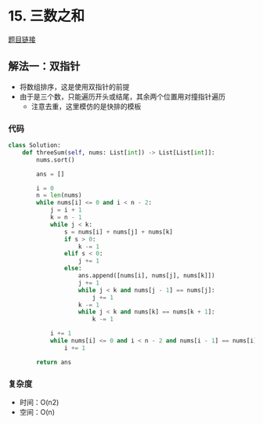 # 15. 三数之和

[题目链接](https://leetcode.cn/problems/3sum/description/)

## 解法一：双指针

- 将数组排序，这是使用双指针的前提
- 由于是三个数，只能遍历开头或结尾，其余两个位置用对撞指针遍历
  - 注意去重，这里模仿的是快排的模板

### 代码

```py
class Solution:
    def threeSum(self, nums: List[int]) -> List[List[int]]:
        nums.sort()

        ans = []

        i = 0
        n = len(nums)
        while nums[i] <= 0 and i < n - 2:
            j = i + 1
            k = n - 1
            while j < k:
                s = nums[i] + nums[j] + nums[k]
                if s > 0:
                    k -= 1
                elif s < 0:
                    j += 1
                else:
                    ans.append([nums[i], nums[j], nums[k]])
                    j += 1
                    while j < k and nums[j - 1] == nums[j]:
                        j += 1
                    k -= 1
                    while j < k and nums[k] == nums[k + 1]:
                        k -= 1

            i += 1
            while nums[i] <= 0 and i < n - 2 and nums[i - 1] == nums[i]:
                i += 1

        return ans
```

### 复杂度

- 时间：O(n2)
- 空间：O(n)
